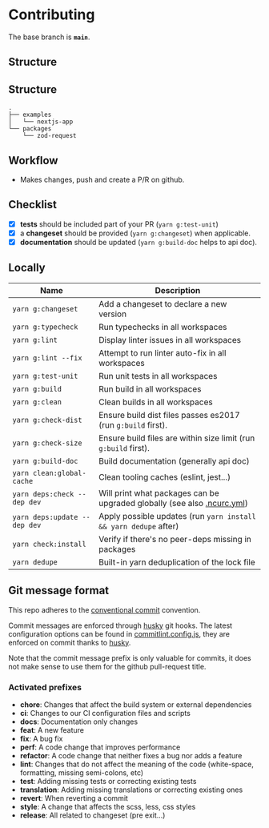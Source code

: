 # Contributing

The base branch is **`main`**.

## Structure

## Structure

```
.
├── examples
│   └── nextjs-app
└── packages
    └── zod-request
```

## Workflow

- Makes changes, push and create a P/R on github.

## Checklist

- [x] **tests** should be included part of your PR (`yarn g:test-unit`)
- [x] a **changeset** should be provided (`yarn g:changeset`) when applicable.
- [x] **documentation** should be updated (`yarn g:build-doc` helps to api doc).

## Locally

| Name                         | Description                                                                                                                          |
| ---------------------------- | ------------------------------------------------------------------------------------------------------------------------------------ |
| `yarn g:changeset`           | Add a changeset to declare a new version                                                                                             |
| `yarn g:typecheck`           | Run typechecks in all workspaces                                                                                                     |
| `yarn g:lint`                | Display linter issues in all workspaces                                                                                              |
| `yarn g:lint --fix`          | Attempt to run linter auto-fix in all workspaces                                                                                     |
| `yarn g:test-unit`           | Run unit tests in all workspaces                                                                                                     |
| `yarn g:build`               | Run build in all workspaces                                                                                                          |
| `yarn g:clean`               | Clean builds in all workspaces                                                                                                       |
| `yarn g:check-dist`          | Ensure build dist files passes es2017 (run `g:build` first).                                                                         |
| `yarn g:check-size`          | Ensure build files are within size limit (run `g:build` first).                                                                      |
| `yarn g:build-doc`           | Build documentation (generally api doc)                                                                                              |
| `yarn clean:global-cache`    | Clean tooling caches (eslint, jest...)                                                                                               |
| `yarn deps:check --dep dev`  | Will print what packages can be upgraded globally (see also [.ncurc.yml](https://github.com/sortlist/packages/blob/main/.ncurc.yml)) |
| `yarn deps:update --dep dev` | Apply possible updates (run `yarn install && yarn dedupe` after)                                                                     |
| `yarn check:install`         | Verify if there's no peer-deps missing in packages                                                                                   |
| `yarn dedupe`                | Built-in yarn deduplication of the lock file                                                                                         |

## Git message format

This repo adheres to the [conventional commit](https://www.conventionalcommits.org/en/v1.0.0/) convention.

Commit messages are enforced through [husky](https://github.com/typicode/husky) git hooks. The latest configuration options can be found in [commitlint.config.js](https://github.com/sortlist/packages/blob/main/commitlint.config.js), they are
enforced on commit thanks to [husky](https://github.com/typicode/husky).

Note that the commit message prefix is only valuable for commits, it does not make
sense to use them for the github pull-request title.

### Activated prefixes

- **chore**: Changes that affect the build system or external dependencies
- **ci**: Changes to our CI configuration files and scripts
- **docs**: Documentation only changes
- **feat**: A new feature
- **fix**: A bug fix
- **perf**: A code change that improves performance
- **refactor**: A code change that neither fixes a bug nor adds a feature
- **lint**: Changes that do not affect the meaning of the code (white-space, formatting, missing semi-colons, etc)
- **test**: Adding missing tests or correcting existing tests
- **translation**: Adding missing translations or correcting existing ones
- **revert**: When reverting a commit
- **style**: A change that affects the scss, less, css styles
- **release**: All related to changeset (pre exit...)
